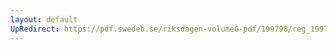 ```yaml
---
layout: default
UpRedirect: https://pdf.swedeb.se/riksdagen-volumeG-pdf/199798/reg_199798/reg_199798_0236.pdf
---
```

